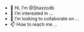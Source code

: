 - 👋 Hi, I’m @Shaxzodb
- 👀 I’m interested in ...
- 💞️ I’m looking to collaborate on ...
- 📫 How to reach me ...

<!---
Shaxzodb/Shaxzodb is a ✨ special ✨ repository because its `README.md` (this file) appears on your GitHub profile.
You can click the Preview link to take a look at your changes.
--->
